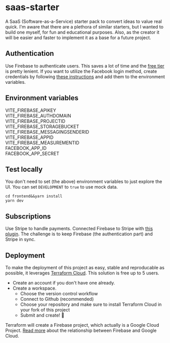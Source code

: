 # saas-starter

A SaaS (Software-as-a-Service) starter pack to convert ideas to value real quick. I'm aware that there are a plethora of similar starters, but I wanted to build one myself, for fun and educational purposes. Also, as the creator it will be easier and faster to implement it as a base for a future project.

## Authentication

Use Firebase to authenticate users. This saves a lot of time and the [free tier](https://firebase.google.com/pricing) is pretty lenient. If you want to utilize the Facebook login method, create credentials by following [these instructions](https://firebase.google.com/docs/auth/web/facebook-login) and add them to the environment variables.

## Environment variables

VITE_FIREBASE_APIKEY  
VITE_FIREBASE_AUTHDOMAIN  
VITE_FIREBASE_PROJECTID  
VITE_FIREBASE_STORAGEBUCKET  
VITE_FIREBASE_MESSAGINGSENDERID  
VITE_FIREBASE_APPID  
VITE_FIREBASE_MEASUREMENTID  
FACEBOOK_APP_ID  
FACEBOOK_APP_SECRET  

## Test locally

You don't need to set (the above) environment variables to just explore the UI. You can set `DEVELOPMENT` to `true` to use mock data.

```
cd frontend&&yarn install
yarn dev
```

## Subscriptions

Use Stripe to handle payments. Connected Firebase to Stripe with [this plugin](https://firebase.google.com/codelabs/stripe-firebase-extensions#0). The challenge is to keep Firebase (the authentication part) and Stripe in sync.

## Deployment

To make the deployment of this project as easy, stable and reproducable as possible, it leverages [Terraform Cloud](https://app.terraform.io/). This solution is free up to 5 users. 

- Create an account if you don't have one already.
- Create a workspace. 
  - Choose the version control workflow
  - Connect to Github (recommended)
  - Choose your repository and make sure to install Terraform Cloud in your fork of this project
  - Submit and create! 🚀

Terraform will create a Firebase project, which actually is a Google Cloud Project. [Read more](https://firebase.google.com/docs/projects/learn-more) about the relationship between Firebase and Google Cloud.
